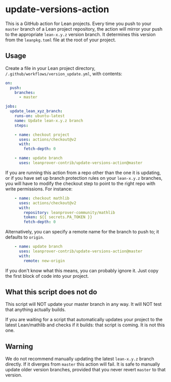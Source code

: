 # update-versions-action

This is a GitHub action for Lean projects.
Every time you push to your `master` branch of a Lean project repository,
the action will mirror your push to the appropriate `lean-x.y.z` version branch.
It determines this version from the `leanpkg.toml` file at the root of your project.

## Usage

Create a file in your Lean project directory, `/.github/workflows/version_update.yml`, with contents:

```yaml
on:
  push:
    branches:
      - master

jobs:
  update_lean_xyz_branch:
    runs-on: ubuntu-latest
    name: Update lean-x.y.z branch
    steps:

    - name: checkout project
      uses: actions/checkout@v2
      with:
        fetch-depth: 0

    - name: update branch
      uses: leanprover-contrib/update-versions-action@master
```

If you are running this action from a repo other than the one it is updating,
or if you have set up branch protection rules on your `lean-x.y.z` branches,
you will have to modify the checkout step to point to the right repo with write permissions.
For instance:

```yaml
    - name: checkout mathlib
      uses: actions/checkout@v2
      with:
        repository: leanprover-community/mathlib
        token: ${{ secrets.PA_TOKEN }}
        fetch-depth: 0
```

Alternatively, you can specify a remote name for the branch to push to; it defaults to `origin`.

```yaml
    - name: update branch
      uses: leanprover-contrib/update-versions-action@master
      with:
        remote: new-origin
```

If you don't know what this means, you can probably ignore it. 
Just copy the first block of code into your project.

## What this script does not do

This script will NOT update your master branch in any way.
It will NOT test that anything actually builds.

If you are waiting for a script that automatically updates your project to the latest Lean/mathlib
and checks if it builds:
that script is coming. It is not this one.

## Warning

We do not recommend manually updating the latest `lean-x.y.z` branch directly.
If it diverges from `master` this action will fail.
It is safe to manually update older version branches,
provided that you never revert `master` to that version.